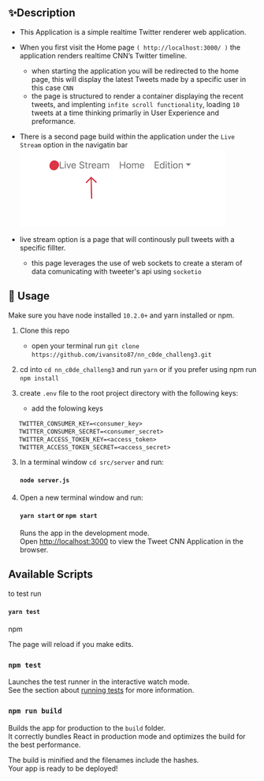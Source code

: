 ## ✨Description

- This Application is a simple realtime Twitter renderer web application.

- When you first visit the Home page `( http://localhost:3000/ )` the application renders realtime CNN’s Twitter timeline. 
   - when starting the application you will be redirected to the home page, this will display the latest Tweets made by a specific user in this case `CNN`
   - the page is structured to render a container displaying the recent tweets, and implenting `infite scroll functionality`, loading `10` tweets at a time thinking primarliy in User Experience and preformance. 

- There is a second page build within the application under the `Live Stream` option in the navigatin bar
   ![Screenshot](src/assets/screen_shot1.png)

- live stream option is a page that will continously pull tweets with a specific fillter. 
   - this page leverages the use of web sockets to create a steram of data comunicating with tweeter's api using `socketio`

## 🚀 Usage

Make sure you have node installed `10.2.0+` and yarn installed or npm.

1. Clone this repo 
   - open your terminal run `git clone https://github.com/ivansito87/nn_c0de_challeng3.git`

2. cd into `cd nn_c0de_challeng3` and run `yarn` or if you prefer using npm run `npm install`

3. create `.env` file to the root project directory with the following keys:
   - add the folowing keys
```shell
   TWITTER_CONSUMER_KEY=<consumer_key>
   TWITTER_CONSUMER_SECRET=<consumer_secret>
   TWITTER_ACCESS_TOKEN_KEY=<access_token>
   TWITTER_ACCESS_TOKEN_SECRET=<access_secret>
```
3. In a terminal window `cd src/server` and run:
   #### `node server.js`

4. Open a new terminal window and run:
   #### `yarn start` or `npm start`
   Runs the app in the development mode.<br>
   Open [http://localhost:3000](http://localhost:3000) to view the Tweet CNN Application in the browser.

## Available Scripts
to test run 
#### `yarn test`
npm 

The page will reload if you make edits.<br>
### `npm test`

Launches the test runner in the interactive watch mode.<br>
See the section about [running tests](#running-tests) for more information.

### `npm run build`

Builds the app for production to the `build` folder.<br>
It correctly bundles React in production mode and optimizes the build for the best performance.

The build is minified and the filenames include the hashes.<br>
Your app is ready to be deployed!
